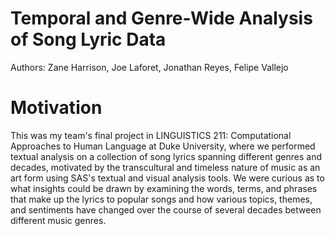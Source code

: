# Temporal and Genre-Wide Analysis of Song Lyric Data
Authors: Zane Harrison, Joe Laforet, Jonathan Reyes, Felipe Vallejo

# Motivation 

This was my team's final project in LINGUISTICS 211: Computational Approaches to Human Language at Duke University, where we performed textual analysis on a collection of song lyrics spanning different genres and decades, motivated by the transcultural and timeless nature of music as an art form using SAS's textual and visual analysis tools. We were curious as to what insights could be drawn by examining the words, terms, and phrases that make up the lyrics to popular songs and how various topics, themes, and sentiments have changed over the course of several decades between different music genres. 
